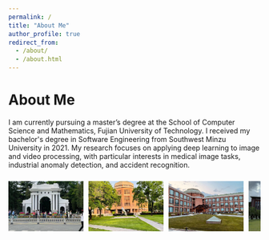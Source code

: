 ```yaml
---
permalink: /
title: "About Me"
author_profile: true
redirect_from: 
  - /about/
  - /about.html
---
```


About Me
=
I am currently pursuing a master’s degree at the School of Computer Science and Mathematics, Fujian University of Technology. I received my bachelor's degree in Software Engineering from Southwest Minzu University in 2021. My research focuses on applying deep learning to image and video processing, with particular interests in medical image tasks, industrial anomaly detection, and accident recognition.

<style>
  .carousel-container {
    display: flex;
    overflow-x: auto;
    scroll-snap-type: x mandatory;
    gap: 10px; /* 图片之间的间隔 */
    padding: 10px; /* 外边距 */
  }

  .carousel-container img {
    flex: 0 0 auto;
    width: 150px; /* 图片宽度 */
    height: 100px; /* 图片高度 */
    object-fit: cover; /* 保持图片比例 */
    scroll-snap-align: start;
  }

  .carousel-container::-webkit-scrollbar {
    display: none; /* 隐藏滚动条 */
  }
</style>

<div class="carousel-container">
  <img src="images/pic1.jpg" alt="Photo 1" />
  <img src="images/pic2.jpg" alt="Photo 2" />
  <img src="images/pic3.jpg" alt="Photo 3" />
  <img src="images/pic4.jpg" alt="Photo 4" />
  <img src="images/pic5.jpg" alt="Photo 5" />
  <img src="images/pic6.jpg" alt="Photo 6" />
  <img src="images/pic7.jpg" alt="Photo 7" />
  <img src="images/pic8.jpg" alt="Photo 8" />
  <img src="images/pic9.jpg" alt="Photo 9" />
  <img src="images/pic10.jpg" alt="Photo 10" />
  <img src="images/pic11.jpg" alt="Photo 11" />
</div>

